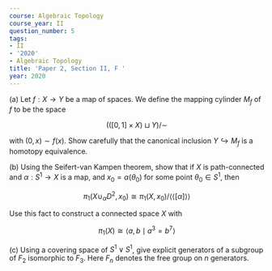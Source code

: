 ```yaml
---
course: Algebraic Topology
course_year: II
question_number: 5
tags:
- II
- '2020'
- Algebraic Topology
title: 'Paper 2, Section II, F '
year: 2020
---
```




(a) Let $f: X \rightarrow Y$ be a map of spaces. We define the mapping cylinder $M_{f}$ of $f$ to be the space

$$(([0,1] \times X) \sqcup Y) / \sim$$

with $(0, x) \sim f(x)$. Show carefully that the canonical inclusion $Y \hookrightarrow M_{f}$ is a homotopy equivalence.

(b) Using the Seifert-van Kampen theorem, show that if $X$ is path-connected and $\alpha: S^{1} \rightarrow X$ is a map, and $x_{0}=\alpha\left(\theta_{0}\right)$ for some point $\theta_{0} \in S^{1}$, then

$$\pi_{1}\left(X \cup_{\alpha} D^{2}, x_{0}\right) \cong \pi_{1}\left(X, x_{0}\right) /\langle\langle[\alpha]\rangle\rangle$$

Use this fact to construct a connected space $X$ with

$$\pi_{1}(X) \cong\left\langle a, b \mid a^{3}=b^{7}\right\rangle$$

(c) Using a covering space of $S^{1} \vee S^{1}$, give explicit generators of a subgroup of $F_{2}$ isomorphic to $F_{3}$. Here $F_{n}$ denotes the free group on $n$ generators.